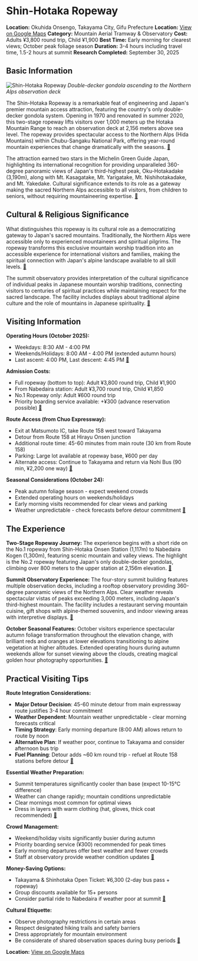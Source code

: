 # Shin-Hotaka Ropeway

**Location:** Okuhida Onsengo, Takayama City, Gifu Prefecture
**Location:** [View on Google Maps](https://maps.google.com/maps?q=36.1845001,137.557011)
**Category:** Mountain Aerial Tramway & Observatory
**Cost:** Adults ¥3,800 round trip, Child ¥1,900
**Best Time:** Early morning for clearest views; October peak foliage season
**Duration:** 3-4 hours including travel time, 1.5-2 hours at summit
**Research Completed:** September 30, 2025

## Basic Information

![Shin-Hotaka Ropeway](https://upload.wikimedia.org/wikipedia/commons/4/4d/Shinhotaka_Ropeway_%282018-06-22%29.jpg)
*Double-decker gondola ascending to the Northern Alps observation deck*

The Shin-Hotaka Ropeway is a remarkable feat of engineering and Japan's premier mountain access attraction, featuring the country's only double-decker gondola system. Opening in 1970 and renovated in summer 2020, this two-stage ropeway lifts visitors over 1,000 meters up the Hotaka Mountain Range to reach an observation deck at 2,156 meters above sea level. The ropeway provides spectacular access to the Northern Alps (Hida Mountains) within Chubu-Sangaku National Park, offering year-round mountain experiences that change dramatically with the seasons. [🔗](https://shinhotaka-ropeway.jp/en/)

The attraction earned two stars in the Michelin Green Guide Japan, highlighting its international recognition for providing unparalleled 360-degree panoramic views of Japan's third-highest peak, Oku-Hotakadake (3,190m), along with Mt. Kasagatake, Mt. Yarigatake, Mt. Nishihotakadake, and Mt. Yakedake. Cultural significance extends to its role as a gateway making the sacred Northern Alps accessible to all visitors, from children to seniors, without requiring mountaineering expertise. [🔗](https://www.japan.travel/national-parks/parks/chubusangaku/see-and-do/shinhotaka-ropeway/)

## Cultural & Religious Significance

What distinguishes this ropeway is its cultural role as a democratizing gateway to Japan's sacred mountains. Traditionally, the Northern Alps were accessible only to experienced mountaineers and spiritual pilgrims. The ropeway transforms this exclusive mountain worship tradition into an accessible experience for international visitors and families, making the spiritual connection with Japan's alpine landscape available to all skill levels. [🔗](https://visitgifu.com/see-do/shinhotaka-ropeway/)

The summit observatory provides interpretation of the cultural significance of individual peaks in Japanese mountain worship traditions, connecting visitors to centuries of spiritual practices while maintaining respect for the sacred landscape. The facility includes displays about traditional alpine culture and the role of mountains in Japanese spirituality. [🔗](https://centrip-japan.com/article/1659.html)

## Visiting Information

**Operating Hours (October 2025):**
- Weekdays: 8:30 AM - 4:00 PM
- Weekends/Holidays: 8:00 AM - 4:00 PM (extended autumn hours)
- Last ascent: 4:00 PM, Last descent: 4:45 PM [🔗](https://shinhotaka-ropeway.jp/en/)

**Admission Costs:**
- Full ropeway (bottom to top): Adult ¥3,800 round trip, Child ¥1,900
- From Nabedaira station: Adult ¥3,700 round trip, Child ¥1,850
- No.1 Ropeway only: Adult ¥600 round trip
- Priority boarding service available: +¥300 (advance reservation possible) [🔗](https://shinhotaka-ropeway.jp/en/)

**Route Access (from Chuo Expressway):**
- Exit at Matsumoto IC, take Route 158 west toward Takayama
- Detour from Route 158 at Hirayu Onsen junction
- Additional route time: 45-60 minutes from main route (30 km from Route 158)
- Parking: Large lot available at ropeway base, ¥600 per day
- Alternate access: Continue to Takayama and return via Nohi Bus (90 min, ¥2,200 one way) [🔗](https://www.japan-guide.com/e/e5943.html)

**Seasonal Considerations (October 24):**
- Peak autumn foliage season - expect weekend crowds
- Extended operating hours on weekends/holidays
- Early morning visits recommended for clear views and parking
- Weather unpredictable - check forecasts before detour commitment [🔗](https://shinhotaka-ropeway.jp/en/)

## The Experience

**Two-Stage Ropeway Journey:**
The experience begins with a short ride on the No.1 ropeway from Shin-Hotaka Onsen Station (1,117m) to Nabedaira Kogen (1,300m), featuring scenic mountain and valley views. The highlight is the No.2 ropeway featuring Japan's only double-decker gondolas, climbing over 800 meters to the upper station at 2,156m elevation. [🔗](https://shinhotaka-ropeway.jp/en/)

**Summit Observatory Experience:**
The four-story summit building features multiple observation decks, including a rooftop observatory providing 360-degree panoramic views of the Northern Alps. Clear weather reveals spectacular vistas of peaks exceeding 3,000 meters, including Japan's third-highest mountain. The facility includes a restaurant serving mountain cuisine, gift shops with alpine-themed souvenirs, and indoor viewing areas with interpretive displays. [🔗](https://www.japan-guide.com/e/e5943.html)

**October Seasonal Features:**
October visitors experience spectacular autumn foliage transformation throughout the elevation change, with brilliant reds and oranges at lower elevations transitioning to alpine vegetation at higher altitudes. Extended operating hours during autumn weekends allow for sunset viewing above the clouds, creating magical golden hour photography opportunities. [🔗](https://visitgifu.com/see-do/shinhotaka-ropeway/)

## Practical Visiting Tips

**Route Integration Considerations:**
- **Major Detour Decision**: 45-60 minute detour from main expressway route justifies 3-4 hour commitment
- **Weather Dependent**: Mountain weather unpredictable - clear morning forecasts critical
- **Timing Strategy**: Early morning departure (8:00 AM) allows return to route by noon
- **Alternative Plan**: If weather poor, continue to Takayama and consider afternoon bus trip
- **Fuel Planning**: Detour adds ~60 km round trip - refuel at Route 158 stations before detour [🔗](https://shinhotaka-ropeway.jp/en/)

**Essential Weather Preparation:**
- Summit temperatures significantly cooler than base (expect 10-15°C difference)
- Weather can change rapidly; mountain conditions unpredictable
- Clear mornings most common for optimal views
- Dress in layers with warm clothing (hat, gloves, thick coat recommended) [🔗](https://centrip-japan.com/article/1659.html)

**Crowd Management:**
- Weekend/holiday visits significantly busier during autumn
- Priority boarding service (¥300) recommended for peak times
- Early morning departures offer best weather and fewer crowds
- Staff at observatory provide weather condition updates [🔗](https://shinhotaka-ropeway.jp/en/)

**Money-Saving Options:**
- Takayama & Shinhotaka Open Ticket: ¥6,300 (2-day bus pass + ropeway)
- Group discounts available for 15+ persons
- Consider partial ride to Nabedaira if weather poor at summit [🔗](https://www.okuhida.or.jp/en/tourist_facility)

**Cultural Etiquette:**
- Observe photography restrictions in certain areas
- Respect designated hiking trails and safety barriers
- Dress appropriately for mountain environment
- Be considerate of shared observation spaces during busy periods [🔗](https://centrip-japan.com/article/1659.html)

**Location:** [View on Google Maps](https://maps.google.com/maps?q=Shinhotaka+Ropeway,+Takayama,+Gifu,+Japan)
